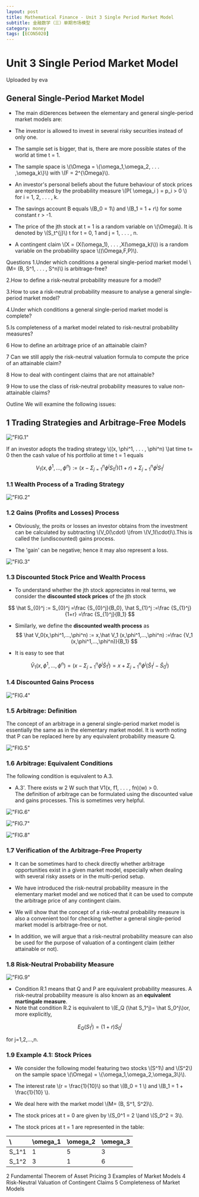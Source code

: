 ```yaml
---
layout: post
title: Mathematical Finance - Unit 3 Single Period Market Model
subtitle: 金融数学（三）单期市场模型
category: money
tags: [ECON5020]
---
```


# Unit 3 Single Period Market Model
Uploaded by eva 

## General Single-Period Market Model
- The main di¤erences between the elementary and general single-period market models are:  

 - The investor is allowed to invest in several risky securities instead of only one.  

 - The sample set is bigger, that is, there are more possible states of the world at time t = 1.  

- The sample space is \\(\Omega = \\{\omega_1,\omega_2, . . . ,\omega_k\\}\\) with \\(F = 2^{\Omega}\\).  

- An investor's personal beliefs about the future behaviour of stock prices are represented by the probability measure \\(P( \omega_i ) = p_i > 0 \\) for i = 1, 2, . . . , k.  

- The savings account B equals \\(B_0 = 1\\) and \\(B_1 = 1 + r\\) for some constant r > -1.  

- The price of the jth stock at t = 1 is a random variable on \\(\Omega\\). It is denoted by \\(S_t^{j}\\) t for t = 0, 1 and j = 1, . . . , n.  

- A contingent claim \\(X = (X(\omega_1), . . . ,X(\omega_k)\\)) is a random variable on the probability space \\((\Omega,F,P)\\).  

Questions
1.Under which conditions a general single-period market model \\(M= (B, S^1, . . . , S^n)\\) is arbitrage-free?  

2.How to define a risk-neutral probability measure for a model?  

3.How to use a risk-neutral probability measure to analyse a general single-period market model?  

4.Under which conditions a general single-period market model is complete?  

5.Is completeness of a market model related to risk-neutral probability measures?  

6 How to define an arbitrage price of an attainable claim?  

7 Can we still apply the risk-neutral valuation formula to compute the
price of an attainable claim?  

8 How to deal with contingent claims that are not attainable?  

9 How to use the class of risk-neutral probability measures to value non-attainable claims?  

Outline
We will examine the following issues:  

## 1 Trading Strategies and Arbitrage-Free Models  

!["FIG.1"](https://raw.githubusercontent.com/damien0x0023/damien0x0023.github.io/master/assets/images/2020/ECON5020/SinglePeriodMarketModel/SP1.png "FIG.1")  

If an investor adopts the trading strategy \\((x, \phi^1, . . . , \phi^n) \\)at time t= 0 then the cash value of his portfolio at time t = 1 equals  

$$
V_1(x, \phi^1, . . . , \phi^n) :=(x-\Sigma_{j=1}^{n} \phi^j S_{0}^j)(1+r)+\Sigma_{j=1}^{n} \phi^j S_{1}^j
$$  

### 1.1 Wealth Process of a Trading Strategy  

!["FIG.2"](https://raw.githubusercontent.com/damien0x0023/damien0x0023.github.io/master/assets/images/2020/ECON5020/SinglePeriodMarketModel/SP2.png "FIG.2")  

### 1.2 Gains (Profits and Losses) Process
- Obviously, the proits or losses an investor obtains from the investment can be calculated by subtracting \\(V_0(\cdot) \\)from \\(V_1(\cdot)\\).This is called the (undiscounted) gains process.  

- The 'gain' can be negative; hence it may also represent a loss.  

!["FIG.3"](https://raw.githubusercontent.com/damien0x0023/damien0x0023.github.io/master/assets/images/2020/ECON5020/SinglePeriodMarketModel/SP3.png "FIG.3")   

### 1.3 Discounted Stock Price and Wealth Process  
- To understand whether the jth stock appreciates in real terms, we consider the **discounted stock prices** of the jth stock  

$$  
\hat S_{0}^j :=  S_{0}^j =\frac {S_{0}^j}{B_0}, \hat S_{1}^j :=\frac {S_{1}^j}{1+r} =\frac {S_{1}^j}{B_1}
$$  

- Similarly, we define the **discounted wealth process** as 
$$  
\hat V_0(x,\phi^1,...,\phi^n) := x,\hat V_1 (x,\phi^1,...,\phi^n) :=\frac {V_1 (x,\phi^1,...,\phi^n)}{B_1}
$$

- It is easy to see that  

$$  
\hat V_1(x,\phi^1,...,\phi^n)=(x-\Sigma_{j=1}^{n} \phi^j \hat S_1^j )
=x+\Sigma_{j=1}^{n} \phi^j (\hat S_1^j-\hat S_0^j)
$$  

### 1.4 Discounted Gains Process  

!["FIG.4"](https://raw.githubusercontent.com/damien0x0023/damien0x0023.github.io/master/assets/images/2020/ECON5020/SinglePeriodMarketModel/SP4.png "FIG.4")  

### 1.5 Arbitrage: Definition  

The concept of an arbitrage in a general single-period market model is essentially the same as in the elementary market model. It is worth noting that P can be replaced here by any equivalent probability measure Q.  

!["FIG.5"](https://raw.githubusercontent.com/damien0x0023/damien0x0023.github.io/master/assets/images/2020/ECON5020/SinglePeriodMarketModel/SP5.png "FIG.5")  

### 1.6 Arbitrage: Equivalent Conditions  

The following condition is equivalent to A.3.   

- A.3'. There exists w 2 W such that V1(x, f1, . . . , fn)(w) > 0.  
The definition of arbitrage can be formulated using the discounted value and gains processes. This is sometimes very helpful.  

!["FIG.6"](https://raw.githubusercontent.com/damien0x0023/damien0x0023.github.io/master/assets/images/2020/ECON5020/SinglePeriodMarketModel/SP6.png "FIG.6")  

!["FIG.7"](https://raw.githubusercontent.com/damien0x0023/damien0x0023.github.io/master/assets/images/2020/ECON5020/SinglePeriodMarketModel/SP7.png "FIG.7")  

!["FIG.8"](https://raw.githubusercontent.com/damien0x0023/damien0x0023.github.io/master/assets/images/2020/ECON5020/SinglePeriodMarketModel/SP8.png "FIG.8")   


### 1.7 Verification of the Arbitrage-Free Property
- It can be sometimes hard to check directly whether arbitrage opportunities exist in a given market model, especially when dealing
with several risky assets or in the multi-period setup.  

- We have introduced the risk-neutral probability measure in the elementary market model and we noticed that it can be used to compute the arbitrage price of any contingent claim.  

- We will show that the concept of a risk-neutral probability measure is also a convenient tool for checking whether a general single-period market model is arbitrage-free or not.  

- In addition, we will argue that a risk-neutral probability measure can also be used for the purpose of valuation of a contingent claim (either attainable or not).   

### 1.8 Risk-Neutral Probability Measure  

!["FIG.9"](https://raw.githubusercontent.com/damien0x0023/damien0x0023.github.io/master/assets/images/2020/ECON5020/SinglePeriodMarketModel/SP9.png "FIG.9")  

- Condition R.1 means that Q and P are equivalent probability measures. A risk-neutral probability measure is also known as an **equivalent martingale measure**.
- Note that condition R.2 is equivalent to \\(E_Q (\hat S_1^j)= \hat S_0^j\\)or, more explicitly,  

$$  
E_Q (S_1^j)= (1+r) S_0^j
$$  

for j=1,2,...,n.  

### 1.9 Example 4.1: Stock Prices
- We consider the following model featuring two stocks \\(S^1\\) and \\(S^2\\) on the sample space \\(\Omega) = \\{\omega_1,\omega_2,\omega_3\\}\\).  

- The interest rate \\(r = \frac{1}{10}\\) so that \\(B_0 = 1 \\) and \\(B_1 = 1 + \frac{1}{10} \\).  

- We deal here with the market model \\(M= (B, S^1, S^2)\\).  

- The stock prices at t = 0 are given by \\(S_0^1 = 2 \\)and \\(S_0^2 = 3\\).  

- The stock prices at t = 1 are represented in the table:   
 
| \ |\omega_1|\omega_2|\omega_3|  
:---|--------|--------|--------|  
| S_1^1  |1|5|3|  
| S_1^2  |3|1|6|  




























2 Fundamental Theorem of Asset Pricing
3 Examples of Market Models
4 Risk-Neutral Valuation of Contingent Claims
5 Completeness of Market Models







<script type="text/javascript" id="MathJax-script" async
  src="https://cdn.jsdelivr.net/npm/mathjax@3/es5/tex-svg.js">
</script>  






